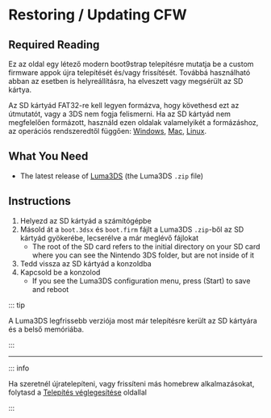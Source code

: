# Restoring / Updating CFW

## Required Reading

Ez az oldal egy létező modern boot9strap telepítésre mutatja be a custom firmware appok újra telepítését és/vagy frissítését. Továbbá használható abban az esetben is helyreállításra, ha elveszett vagy megsérült az SD kártya.

Az SD kártyád FAT32-re kell legyen formázva, hogy követhesd ezt az útmutatót, vagy a 3DS nem fogja felismerni. Ha az SD kártyád nem megfelelően formázott, használd ezen oldalak valamelyikét a formázáshoz, az operációs rendszeredtől függően: [Windows](formatting-sd-\(windows\)), [Mac](formatting-sd-\(mac\)), [Linux](formatting-sd-\(linux\)).

## What You Need

- The latest release of [Luma3DS](https://github.com/LumaTeam/Luma3DS/releases/latest) (the Luma3DS `.zip` file)

## Instructions

1. Helyezd az SD kártyád a számítógépbe
2. Másold át a `boot.3dsx` és `boot.firm` fájlt a Luma3DS `.zip`-ből az SD kártyád gyökerébe, lecserélve a már meglévő fájlokat
   - The root of the SD card refers to the initial directory on your SD card where you can see the Nintendo 3DS folder, but are not inside of it
3. Tedd vissza az SD kártyád a konzoldba
4. Kapcsold be a konzolod
   - If you see the Luma3DS configuration menu, press (Start) to save and reboot

::: tip

A Luma3DS legfrissebb verziója most már telepítésre került az SD kártyára és a belső memóriába.

:::

___

::: info

Ha szeretnél újratelepíteni, vagy frissíteni más homebrew alkalmazásokat, folytasd a [Telepítés véglegesítése](finalizing-setup) oldallal

:::
